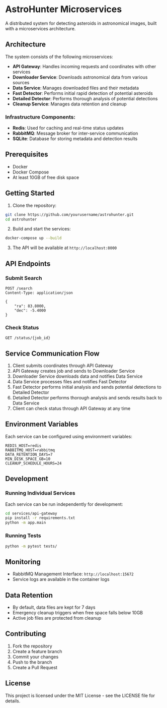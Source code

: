 # AstroHunter Microservices

A distributed system for detecting asteroids in astronomical images, built with a microservices architecture.

## Architecture

The system consists of the following microservices:

- **API Gateway**: Handles incoming requests and coordinates with other services
- **Downloader Service**: Downloads astronomical data from various sources
- **Data Service**: Manages downloaded files and their metadata
- **Fast Detector**: Performs initial rapid detection of potential asteroids
- **Detailed Detector**: Performs thorough analysis of potential detections
- **Cleanup Service**: Manages data retention and cleanup

### Infrastructure Components:

- **Redis**: Used for caching and real-time status updates
- **RabbitMQ**: Message broker for inter-service communication
- **SQLite**: Database for storing metadata and detection results

## Prerequisites

- Docker
- Docker Compose
- At least 10GB of free disk space

## Getting Started

1. Clone the repository:
```bash
git clone https://github.com/yourusername/astrohunter.git
cd astrohunter
```

2. Build and start the services:
```bash
docker-compose up --build
```

3. The API will be available at `http://localhost:8000`

## API Endpoints

### Submit Search
```http
POST /search
Content-Type: application/json

{
    "ra": 83.8000,
    "dec": -5.4000
}
```

### Check Status
```http
GET /status/{job_id}
```

## Service Communication Flow

1. Client submits coordinates through API Gateway
2. API Gateway creates job and sends to Downloader Service
3. Downloader Service downloads data and notifies Data Service
4. Data Service processes files and notifies Fast Detector
5. Fast Detector performs initial analysis and sends potential detections to Detailed Detector
6. Detailed Detector performs thorough analysis and sends results back to Data Service
7. Client can check status through API Gateway at any time

## Environment Variables

Each service can be configured using environment variables:

```env
REDIS_HOST=redis
RABBITMQ_HOST=rabbitmq
DATA_RETENTION_DAYS=7
MIN_DISK_SPACE_GB=10
CLEANUP_SCHEDULE_HOURS=24
```

## Development

### Running Individual Services

Each service can be run independently for development:

```bash
cd services/api-gateway
pip install -r requirements.txt
python -m app.main
```

### Running Tests

```bash
python -m pytest tests/
```

## Monitoring

- RabbitMQ Management Interface: `http://localhost:15672`
- Service logs are available in the container logs

## Data Retention

- By default, data files are kept for 7 days
- Emergency cleanup triggers when free space falls below 10GB
- Active job files are protected from cleanup

## Contributing

1. Fork the repository
2. Create a feature branch
3. Commit your changes
4. Push to the branch
5. Create a Pull Request

## License

This project is licensed under the MIT License - see the LICENSE file for details.